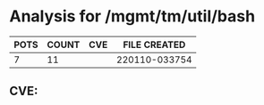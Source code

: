 # Analysis for /mgmt/tm/util/bash
| POTS | COUNT | CVE | FILE CREATED |
|---|---|---|---|
| 7 | 11 | | 220110-033754 |

## CVE: 